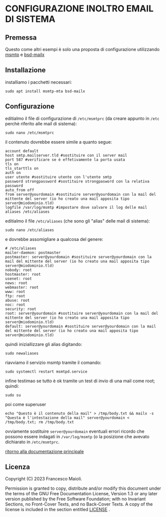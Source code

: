 # CONFIGURAZIONE INOLTRO EMAIL DI SISTEMA

## Premessa
Questo come altri esempi è solo una proposta di configurazione utilizzando [msmtp](https://wiki.debian.org/msmtp) e [bsd-mailx](https://manpages.debian.org/stable/bsd-mailx/bsd-mailx.1.en.html)

## Installazione
installiamo i pacchetti necessari:

```sudo apt install msmtp-mta bsd-mailx```

## Configurazione

editialmo il file di configurazione di `/etc/msmtprc` (da creare appunto in `/etc` perchè riferito alle mail di sistema):
```
sudo nano /etc/msmtprc
```
il contenuto dovrebbe essere simile a quanto segue:
```
account default
host smtp.mailserver.tld #sostituire con il server mail
port 587 #verificare se è effetivamente la porta usata
tls on
tls_starttls on
auth on
user utente #sostituire utente con l'utente smtp
password strongpassword #sostituire strongpasword con la relativa password
auto_from off
from server@yourdomain #sostituire server@yourdomain con la mail del mittente del server (io ho creato una mail apposita tipo server@miodominio.tld)
logfile /var/log/msmtp #impostare dove salvare il log delle mail
aliases /etc/aliases
```
editialmo il file `/etc/aliases` (che sono gli "alias" delle mail di sistema):
```
sudo nano /etc/aliases
```
e dovrebbe assomigliare a qualcosa del genere:
```
# /etc/aliases
mailer-daemon: postmaster
postmaster: server@yourdomain #sostituire server@yourdomain con la mail del mittente del server (io ho creato una mail apposita tipo server@miodominio.tld)
nobody: root
hostmaster: root
usenet: root
news: root
webmaster: root
www: root
ftp: root
abuse: root
noc: root
security: root
root: server@yourdomain #sostituire server@yourdomain con la mail del mittente del server (io ho creato una mail apposita tipo server@miodominio.tld)
default: server@yourdomain #sostituire server@yourdomain con la mail del mittente del server (io ho creato una mail apposita tipo server@miodominio.tld)
```
quindi iniziallizzare gli alias digitando:
```
sudo newaliases
```
riavviamo il servizio msmtp tramite il comando:
```
sudo systemctl restart msmtpd.service
```
infine testimao se tutto è ok tramite un test di invio di una mail come root; quindi:
```
sudo su
```
poi come superuser
```
echo "Questo è il contenuto della mail" > /tmp/body.txt && mailx -s "Questa è l'intestazione della mail" server@yourdomain < /tmp/body.txt; rm /tmp/body.txt
```
ovviamente sostituire `server@yourdomain`
eventuali errori ricordo che possono essere indagati in `/var/log/msmtp` (o la posizione che avevato dichiarato in `/etc/msmtprc`.

[ritorno alla documentazione principale](inizio.md)

## Licenza
Copyright (C)  2023  Francesco Maioli.

Permission is granted to copy, distribute and/or modify this document under the terms of the GNU Free Documentation License, Version 1.3 or any later version published by the Free Software Foundation; with no Invariant Sections, no Front-Cover Texts, and no Back-Cover Texts.
A copy of the license is included in the section entitled [LICENSE](LICENSE.md) .
